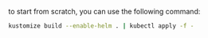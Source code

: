 to start from scratch, you can use the following command:


```bash
kustomize build --enable-helm . | kubectl apply -f -
```
